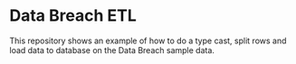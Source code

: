 # Data Breach ETL
This repository shows an example of how to do a type cast, split rows and load data to database on the Data Breach sample data.
